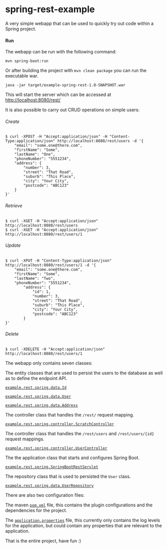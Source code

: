 spring-rest-example
==============

A very simple webapp that can be used to quickly try out code within a Spring project.

#### Run

The webapp can be run with the following command:

    mvn spring-boot:run

Or after building the project with `mvn clean package` you can run the executable war.

    java -jar target/example-spring-rest-1.0-SNAPSHOT.war

This will start the server which can be accessed at [http://localhost:8080/rest/](http://localhost:8080/rest/ "example-spring-rest")

It is also possible to carry out CRUD operations on simple users:

###### Create
    $ curl -XPOST -H "Accept:application/json" -H "Content-Type:application/json" http://localhost:8080/rest/users -d '{
        "email": "some.one@there.com",
        "firstName": "Some",
        "lastName": "One",
        "phoneNumber": "5551234",
        "address": {
            "number": 3,
            "street": "That Road",
            "suburb": "This Place",
            "city": "Your City",
            "postcode": "ABC123"
        }
    }'

###### Retrieve
    $ curl -XGET -H "Accept:application/json" http://localhost:8080/rest/users
    $ curl -XGET -H "Accept:application/json" http://localhost:8080/rest/users/1

###### Update
    $ curl -XPUT -H "Content-Type:application/json" http://localhost:8080/rest/users/1 -d '{
        "email": "some.one@there.com",
        "firstName": "Some",
        "lastName": "Two",
        "phoneNumber": "5551234",
            "address": {
                "id": 1,
                "number": 3,
                "street": "That Road",
                "suburb": "This Place",
                "city": "Your City",
                "postcode": "ABC123"
            }
    }'

###### Delete
    $ curl -XDELETE -H "Accept:application/json" http://localhost:8080/rest/users/1


The  webapp only contains seven classes:

The entity classes that are used to persist the users to the database as well as to define the endpoint API.

[`example.rest.spring.data.Id`](https://github.com/karlbennett/spring-rest-example/blob/master/src/main/java/example/rest/spring/data/Id.java "Id")

[`example.rest.spring.data.User`](https://github.com/karlbennett/spring-rest-example/blob/master/src/main/java/example/rest/spring/data/User.java "User")

[`example.rest.spring.data.Address`](https://github.com/karlbennett/spring-rest-example/blob/master/src/main/java/example/rest/spring/data/Address.java "Address")

The controller class that handles the `/rest/` request mapping.

[`example.rest.spring.controller.ScratchController`](https://github.com/karlbennett/spring-rest-example/blob/master/src/main/java/example/rest/spring/controller/ScratchController.java "ScratchController")

The controller class that handles the `/rest/users` and `/rest/users/{id}` request mappings.

[`example.rest.spring.controller.UserController`](https://github.com/karlbennett/spring-rest-example/blob/master/src/main/java/example/rest/spring/controller/UserController.java "UserController")

The the application class that starts and configures Spring Boot.

[`example.rest.spring.SpringBootRestServlet`](https://github.com/karlbennett/spring-rest-example/blob/master/src/main/java/example/rest/spring/SpringBootRestServlet.java "SpringBootRestServlet")

The repository class that is used to persisted the `User` class.

[`example.rest.spring.data.UserRepository`](https://github.com/karlbennett/spring-rest-example/blob/master/src/main/java/example/rest/spring/data/UserRepository.java "UserRepository")

There are also two configuration files:

The maven [`pom.xml`](https://github.com/karlbennett/spring-rest-example/blob/master/pom.xml "pom.xml") file, this contains the plugin configurations and the dependencies for the project.

The [`application.properties`](https://github.com/karlbennett/spring-rest-example/blob/master/src/main/resources/application.properties "application.properties") file, this currently only contains the log levels for the application, but could contain any properties that are relevant to the application.

That is the entire project, have fun :)
